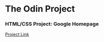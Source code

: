 <h1>The Odin Project</h1>

<h3>HTML/CSS Project: Google Homepage</h3>

<a href="http://derekhammondkc.github.io/google-homepage/">Project Link</a>
